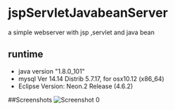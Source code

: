 # jspServletJavabeanServer
a simple webserver with jsp ,servlet and java bean


## runtime
- java version "1.8.0_101"
- mysql  Ver 14.14 Distrib 5.7.17, for osx10.12 (x86_64)
- Eclipse Version: Neon.2 Release (4.6.2)

##Screenshots
![Screenshot 0](https://raw.githubusercontent.com/zealot2002/jspServletJavabeanServer/screenshots/CDA8B2F1-6A4B-4E70-B9C2-95EE3FB2782D.png)


